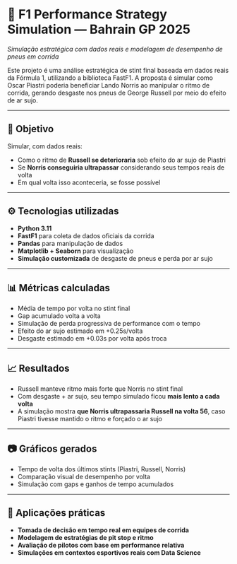 # 🏁 F1 Performance Strategy Simulation — Bahrain GP 2025  
_Simulação estratégica com dados reais e modelagem de desempenho de pneus em corrida_

Este projeto é uma análise estratégica de stint final baseada em dados reais da Fórmula 1, utilizando a biblioteca FastF1. A proposta é simular como Oscar Piastri poderia beneficiar Lando Norris ao manipular o ritmo de corrida, gerando desgaste nos pneus de George Russell por meio do efeito de ar sujo.

---

## 🎯 Objetivo

Simular, com dados reais:
- Como o ritmo de **Russell se deterioraria** sob efeito do ar sujo de Piastri
- Se **Norris conseguiria ultrapassar** considerando seus tempos reais de volta
- Em qual volta isso aconteceria, se fosse possível

---

## ⚙️ Tecnologias utilizadas

- **Python 3.11**
- **FastF1** para coleta de dados oficiais da corrida
- **Pandas** para manipulação de dados
- **Matplotlib + Seaborn** para visualização
- **Simulação customizada** de desgaste de pneus e perda por ar sujo

---

## 📊 Métricas calculadas

- Média de tempo por volta no stint final
- Gap acumulado volta a volta
- Simulação de perda progressiva de performance com o tempo
- Efeito do ar sujo estimado em +0.25s/volta
- Desgaste estimado em +0.03s por volta após troca

---

## 📈 Resultados

- Russell manteve ritmo mais forte que Norris no stint final
- Com desgaste + ar sujo, seu tempo simulado ficou **mais lento a cada volta**
- A simulação mostra **que Norris ultrapassaria Russell na volta 56**, caso Piastri tivesse mantido o ritmo e forçado o ar sujo

---

## 📷 Gráficos gerados

- Tempo de volta dos últimos stints (Piastri, Russell, Norris)
- Comparação visual de desempenho por volta
- Simulação com gaps e ganhos de tempo acumulados

---

## 🤖 Aplicações práticas

- **Tomada de decisão em tempo real em equipes de corrida**
- **Modelagem de estratégias de pit stop e ritmo**
- **Avaliação de pilotos com base em performance relativa**
- **Simulações em contextos esportivos reais com Data Science**
